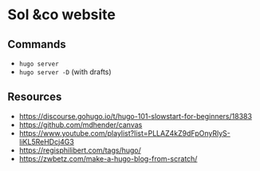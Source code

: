 # Sol &co website

## Commands

- `hugo server`
- `hugo server -D` (with drafts)

## Resources 

- https://discourse.gohugo.io/t/hugo-101-slowstart-for-beginners/18383
- https://github.com/mdhender/canvas
- https://www.youtube.com/playlist?list=PLLAZ4kZ9dFpOnyRlyS-liKL5ReHDcj4G3
- https://regisphilibert.com/tags/hugo/
- https://zwbetz.com/make-a-hugo-blog-from-scratch/